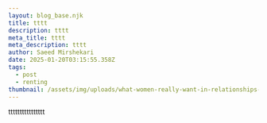 ```yaml
---
layout: blog_base.njk
title: tttt
description: tttt
meta_title: tttt
meta_description: tttt
author: Saeed Mirshekari
date: 2025-01-20T03:15:55.358Z
tags:
  - post
  - renting
thumbnail: /assets/img/uploads/what-women-really-want-in-relationships-450x300.jpg
---
```

tttttttttttttttt